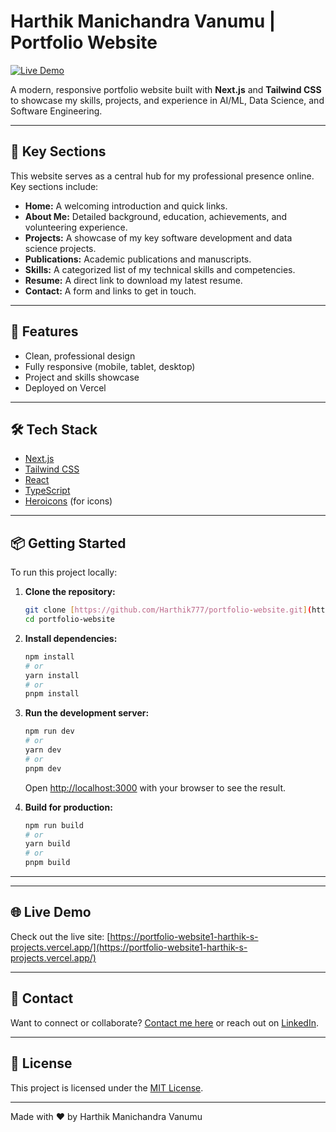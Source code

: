 # Harthik Manichandra Vanumu | Portfolio Website

[![Live Demo](https://img.shields.io/badge/View%20Portfolio-Live%20Demo-brightgreen?style=for-the-badge)](https://portfolio-website1-harthik-s-projects.vercel.app/)

A modern, responsive portfolio website built with **Next.js** and **Tailwind CSS** to showcase my skills, projects, and experience in AI/ML, Data Science, and Software Engineering.

---

## 📌 Key Sections

This website serves as a central hub for my professional presence online. Key sections include:

* **Home:** A welcoming introduction and quick links.
* **About Me:** Detailed background, education, achievements, and volunteering experience.
* **Projects:** A showcase of my key software development and data science projects.
* **Publications:** Academic publications and manuscripts.
* **Skills:** A categorized list of my technical skills and competencies.
* **Resume:** A direct link to download my latest resume.
* **Contact:** A form and links to get in touch.

---

## 🚀 Features

* Clean, professional design
* Fully responsive (mobile, tablet, desktop)
* Project and skills showcase
* Deployed on Vercel

---

## 🛠️ Tech Stack

* [Next.js](https://nextjs.org/)
* [Tailwind CSS](https://tailwindcss.com/)
* [React](https://react.dev/)
* [TypeScript](https://www.typescriptlang.org/)
* [Heroicons](https://heroicons.com/) (for icons)

---

## 📦 Getting Started

To run this project locally:

1.  **Clone the repository:**
    ```bash
    git clone [https://github.com/Harthik777/portfolio-website.git](https://github.com/Harthik777/portfolio-website.git)
    cd portfolio-website
    ```

2.  **Install dependencies:**
    ```bash
    npm install
    # or
    yarn install
    # or
    pnpm install
    ```

3.  **Run the development server:**
    ```bash
    npm run dev
    # or
    yarn dev
    # or
    pnpm dev
    ```
    Open [http://localhost:3000](http://localhost:3000) with your browser to see the result.

4.  **Build for production:**
    ```bash
    npm run build
    # or
    yarn build
    # or
    pnpm build
    ```

---



---

## 🌐 Live Demo

Check out the live site: [https://portfolio-website1-harthik-s-projects.vercel.app/](https://portfolio-website1-harthik-s-projects.vercel.app/)

---

## 🤝 Contact

Want to connect or collaborate?
[Contact me here](https://portfolio-website1-harthik-s-projects.vercel.app/contact) or reach out on [LinkedIn](https://www.linkedin.com/in/harthik-mv/).

---

## 📝 License

This project is licensed under the [MIT License](LICENSE).

---

Made with ❤️ by Harthik Manichandra Vanumu

